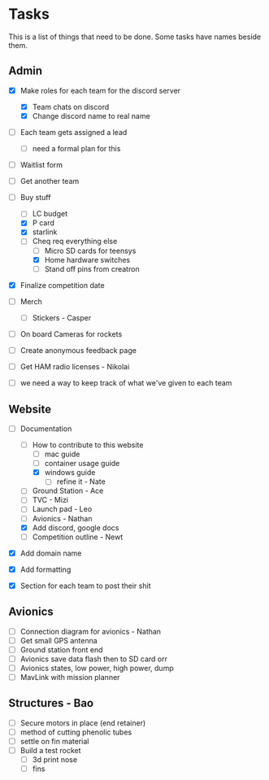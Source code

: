 # Tasks
This is a list of things that need to be done. Some tasks have names beside them.

## Admin
- [x] Make roles for each team for the discord server
    - [x] Team chats on discord
    - [x] Change discord name to real name
- [ ] Each team gets assigned a lead
    - [ ] need a formal plan for this
- [ ] Waitlist form
- [ ] Get another team
- [ ] Buy stuff
    - [ ] LC budget
    - [x] P card
    - [x] starlink
    - [ ] Cheq req everything else
        - [ ] Micro SD cards for teensys
        - [x] Home hardware switches
        - [ ] Stand off pins from creatron
- [x] Finalize competition date
- [ ] Merch
    - [ ] Stickers - Casper
- [ ] On board Cameras for rockets
- [ ] Create anonymous feedback page
- [ ] Get HAM radio licenses - Nikolai
- [ ] we need a way to keep track of what we've given to each team



## Website
- [ ] Documentation
    - [ ] How to contribute to this website
        - [ ] mac guide
        - [ ] container usage guide
        - [x] windows guide
            - [ ] refine it - Nate
    - [ ] Ground Station - Ace
    - [ ] TVC - Mizi
    - [ ] Launch pad - Leo
    - [ ] Avionics - Nathan
    - [x] Add discord, google docs
    - [ ] Competition outline - Newt
- [x] Add domain name
- [x] Add formatting
- [x] Section for each team to post their shit


## Avionics
- [ ] Connection diagram for avionics - Nathan
- [ ] Get small GPS antenna
- [ ] Ground station front end
- [ ] Avionics save data flash then to SD card orr
- [ ] Avionics states, low power, high power, dump
- [ ] MavLink with mission planner

## Structures - Bao
- [ ] Secure motors in place (end retainer)
- [ ] method of cutting phenolic tubes
- [ ] settle on fin material
- [ ] Build a test rocket
    - [ ] 3d print nose
    - [ ] fins
